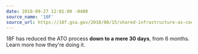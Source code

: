 ```yaml
---
date: 2018-09-27 12:01:00 -0400
source_name: '18F'
source_url: https://18f.gsa.gov/2018/08/15/shared-infrastructure-as-code/
---
```


18F has reduced the ATO process **down to a mere 30 days**, from 6 months. Learn more how they're doing it.
